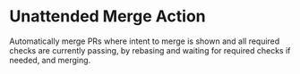 # Unattended Merge Action

Automatically merge PRs where intent to merge is shown and all required checks
are currently passing, by rebasing and waiting for required checks if needed,
and merging.
